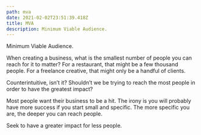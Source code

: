```yaml
---
path: mva
date: 2021-02-02T23:51:39.418Z
title: MVA
description: Minimum Viable Audience.
---
```

Minimum Viable Audience.

When creating a business, what is the smallest number of people you can reach for it to matter? For a restaurant, that might be a few thousand people. For a freelance creative, that might only be a handful of clients.

Counterintuitive, isn’t it? Shouldn’t we be trying to reach the most people in order to have the greatest impact?

Most people want their business to be a hit. The irony is you will probably have more success if you start small and specific. The more specific you are, the deeper you can reach people. 

Seek to have a greater impact for less people.